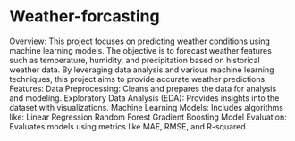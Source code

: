 # Weather-forcasting
Overview:
This project focuses on predicting weather conditions using machine learning models. The objective is to forecast weather features such as temperature, humidity, and precipitation based on historical weather data. By leveraging data analysis and various machine learning techniques, this project aims to provide accurate weather predictions.
Features:
Data Preprocessing: Cleans and prepares the data for analysis and modeling.
Exploratory Data Analysis (EDA): Provides insights into the dataset with visualizations.
Machine Learning Models: Includes algorithms like:
Linear Regression
Random Forest
Gradient Boosting
Model Evaluation: Evaluates models using metrics like MAE, RMSE, and R-squared.
